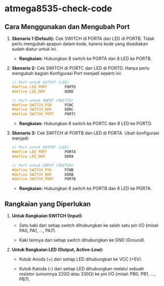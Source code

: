 # atmega8535-check-code

## Cara Menggunakan dan Mengubah Port

1. **Skenario 1 (Default):** Cek SWITCH di PORTA dan LED di PORTB. Tidak perlu mengubah apapun dalam kode, karena kode yang disediakan sudah diatur untuk ini.

    - **Rangkaian:** Hubungkan 8 switch ke PORTA dan 8 LED ke PORTB.

2. **Skenario 2:** Cek SWITCH di PORTC dan LED di PORTD. Hanya perlu mengubah bagian Konfigurasi Port menjadi seperti ini:

    ```c++
    // Port untuk OUTPUT (LED)
    #define LED_PORT        PORTD
    #define LED_DDR         DDRD

    // Port untuk INPUT (SWITCH)
    #define SWITCH_PIN      PINC
    #define SWITCH_DDR      DDRC
    #define SWITCH_PORT     PORTC
    ```

    - **Rangkaian:** Hubungkan 8 switch ke PORTC dan 8 LED ke PORTD.

3. **Skenario 3:** Cek SWITCH di PORTB dan LED di PORTA. Ubah konfigurasi menjadi:

    ```c++
    // Port untuk OUTPUT (LED)
    #define LED_PORT        PORTA
    #define LED_DDR         DDRA

    // Port untuk INPUT (SWITCH)
    #define SWITCH_PIN      PINB
    #define SWITCH_DDR      DDRB
    #define SWITCH_PORT     PORTB
    ```

    - **Rangkaian:** Hubungkan 8 switch ke PORTB dan 8 LED ke PORTA.

## Rangkaian yang Diperlukan

1. **Untuk Rangkaian SWITCH (Input):**

    - Satu kaki dari setiap switch dihubungkan ke salah satu pin I/O (misal: PA0, PA1, ..., PA7).

    - Kaki lainnya dari setiap switch dihubungkan ke GND (Ground).

2. **Untuk Rangkaian LED (Output, Active-Low):**

    - Kutub Anoda (+) dari setiap LED dihubungkan ke VCC (+5V).

    - Kutub Katoda (-) dari setiap LED dihubungkan melalui sebuah resistor (umumnya 220Ω atau 330Ω) ke pin I/O (misal: PB0, PB1, ..., PB7).
